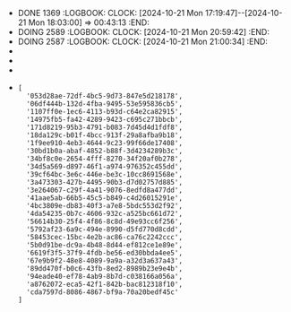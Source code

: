 - DONE 1369
  :LOGBOOK:
  CLOCK: [2024-10-21 Mon 17:19:47]--[2024-10-21 Mon 18:03:00] =>  00:43:13
  :END:
- DOING 2589
  :LOGBOOK:
  CLOCK: [2024-10-21 Mon 20:59:42]
  :END:
- DOING 2587
  :LOGBOOK:
  CLOCK: [2024-10-21 Mon 21:00:34]
  :END:
-
-
-
- ```apl
  [
    '053d28ae-72df-4bc5-9d73-847e5d218178',
    '06df444b-132d-4fba-9495-53e595836cb5',
    '1107ff0e-1ec6-4113-b93d-c64e2ca82915',
    '14975fb5-fa42-4289-9423-c695c271bbcb',
    '171d8219-95b3-4791-b083-7d45d4d1fdf8',
    '18da129c-b01f-4bcc-913f-29a8afba9b18',
    '1f9ee910-4eb3-4644-9c23-99f66de17408',
    '30bd1b0a-abaf-4852-b88f-3d4234289b3c',
    '34bf8c0e-2654-4fff-8270-34f20af0b278',
    '34d5a569-d897-46f1-a974-976352c455dd',
    '39cf64bc-3e6c-446e-be3c-10cc8691568e',
    '3a473303-427b-4495-90b3-d7d02757d885',
    '3e264067-c29f-4a41-9076-8edfd8a477dd',
    '41aae5ab-66b5-45c5-b849-c4d26015291e',
    '4bc3809e-db83-40f3-a7e8-5bdc553d2f92',
    '4da54235-0b7c-4606-932c-a525bc661d72',
    '56614b30-25f4-4f86-8c8d-49e93cc6f256',
    '5792af23-6a9c-494e-8990-d5fd770d8cdd',
    '58453cec-15bc-4e2b-ac86-ca76c2242ccc',
    '5b0d91be-dc9a-4b48-8d44-ef812ce1e89e',
    '6619f3f5-37f9-4fdb-be56-ed30bbda4ee5',
    '67e9b9f2-48e8-4089-9a9a-a32d3a637a43',
    '89dd470f-b0c6-43fb-8ed2-8989b23e9e4b',
    '94eade40-ef78-4ab9-8b7d-c038166a056a',
    'a8762072-eca5-42f1-842b-bac812318f10',
    'cda7597d-8086-4867-bf9a-70a20bedf45c'
  ]
  ```